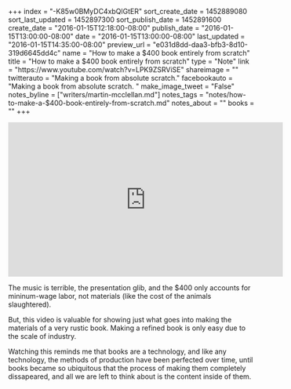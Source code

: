 +++
index = "-K85w0BMyDC4xbQlGtER"
sort_create_date = 1452889080
sort_last_updated = 1452897300
sort_publish_date = 1452891600
create_date = "2016-01-15T12:18:00-08:00"
publish_date = "2016-01-15T13:00:00-08:00"
date = "2016-01-15T13:00:00-08:00"
last_updated = "2016-01-15T14:35:00-08:00"
preview_url = "e031d8dd-daa3-bfb3-8d10-319d6645dd4c"
name = "How to make a $400 book entirely from scratch"
title = "How to make a $400 book entirely from scratch"
type = "Note"
link = "https://www.youtube.com/watch?v=LPK9ZSRViSE"
shareimage = ""
twitterauto = "Making a book from absolute scratch."
facebookauto = "Making a book from absolute scratch. "
make_image_tweet = "False"
notes_byline = ["writers/martin-mcclellan.md"]
notes_tags = "notes/how-to-make-a-$400-book-entirely-from-scratch.md"
notes_about = ""
books = ""
+++
<iframe width="560" height="315" src="https://www.youtube.com/embed/LPK9ZSRViSE?rel=0" frameborder="0" allowfullscreen></iframe>

<p class="noindent">The music is terrible, the presentation glib, and the $400 only accounts for mininum-wage labor, not materials (like the cost of the animals slaughtered).</p>

But, this video is valuable for showing just what goes into making the materials of a very rustic book. Making a refined book is only easy due to the scale of industry. 

Watching this reminds me that books are a technology, and like any technology, the methods of production have been perfected over time, until books became so ubiquitous that the process of making them completely dissapeared, and all we are left to think about is the content inside of them.